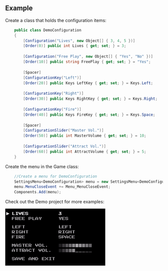 ## Example

Create a class that holds the configuration items:

```C#
    public class DemoConfiguration
    {
        [Configuration("Lives", new Object[] { 3, 4, 5 })]
        [Order(0)] public int Lives { get; set; } = 3;

        [Configuration("Free Play", new Object[] { "Yes", "No" })]
        [Order(10)] public string FreePlay { get; set; } = "Yes";       

        [Spacer]
        [ConfigurationKey("Left")]
        [Order(20)] public Keys LeftKey { get; set; } = Keys.Left;

        [ConfigurationKey("Right")]
        [Order(30)] public Keys RightKey { get; set; } = Keys.Right;

        [ConfigurationKey("Fire")]
        [Order(40)] public Keys FireKey { get; set; } = Keys.Space;

        [Spacer]
        [ConfigurationSlider("Master Vol.")]
        [Order(50)] public int MasterVolume { get; set; } = 10;

        [ConfigurationSlider("Attract Vol.")]
        [Order(60)] public int AttractVolume { get; set; } = 5;               
    }
```

Create the menu in the Game class:

```C#      
    //Create a menu for DemoConfiguration
    SettingsMenu<DemoConfiguration> menu = new SettingsMenu<DemoConfiguration>(this, myConfiguration);
    menu.MenuCloseEvent += Menu_MenuCloseEvent;        
    Components.Add(menu);                       
```

Check out the Demo project for more examples:

![alt text](Documentation/demo.gif)